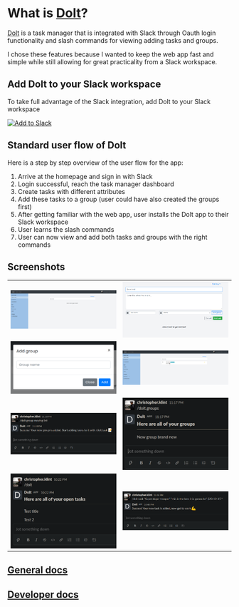 # What is [Dolt](dolt.christopherklint.com)?

[Dolt](dolt.christopherklint.com) is a task manager that is integrated with Slack through Oauth login functionality and slash commands for viewing adding tasks and groups.

I chose these features because I wanted to keep the web app fast and simple while still allowing for great practicality from a Slack workspace.

## Add Dolt to your Slack workspace

To take full advantage of the Slack integration, add Dolt to your Slack workspace

<a href="slack/install"
        ><img
          alt="Add to Slack"
          height="40"
          width="139"
          src="https://platform.slack-edge.com/img/add_to_slack.png"
          srcset="
            https://platform.slack-edge.com/img/add_to_slack.png    1x,
            https://platform.slack-edge.com/img/add_to_slack@2x.png 2x
          "
      /></a>

## Standard user flow of Dolt

Here is a step by step overview of the user flow for the app:

1. Arrive at the homepage and sign in with Slack
2. Login successful, reach the task manager dashboard
3. Create tasks with different attributes
4. Add these tasks to a group (user could have also created the groups first)
5. After getting familiar with the web app, user installs the Dolt app to their Slack workspace
6. User learns the slash commands
7. User can now view and add both tasks and groups with the right commands

## Screenshots

|                                     |                                      |
| ----------------------------------- | ------------------------------------ |
| ![](docs/imgs/dolt_start.png)       | ![](docs/imgs/dolt_new_task.png)     |
| ![](docs/imgs/dolt_add_group.png)   | ![](docs/imgs/dolt_first_task.png)   |
| ![](docs/imgs/slack_dolt.group.png) | ![](docs/imgs/slack_dolt.groups.png) |
| ![](docs/imgs/slack_dolt.png)       | ![](docs/imgs/slack_dolt.task.png)   |

## [General docs](docs/docs.md)

## [Developer docs](docs/dev/dev_docs.md)
